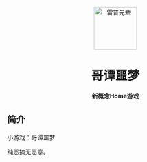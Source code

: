 <p align="center">
  <a href="https://xiaohuang257.github.io/RapeSenpai/index.html"><img src="https://github.com/Xiaohuang257/RapeSenpai/blob/main/static/image/ClickBefore.png?raw=true" width="100" height="100" alt="雷普先辈"></a>
</p>
<div align="center">

# 哥谭噩梦
**新概念Home游戏**
</div>

## 简介
小游戏：哥谭噩梦

纯恶搞无恶意。
